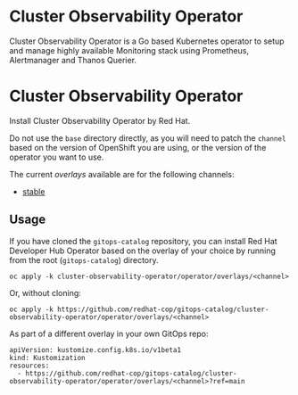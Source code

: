 # Cluster Observability Operator

Cluster Observability Operator is a Go based Kubernetes operator to setup and manage highly available Monitoring stack using Prometheus, Alertmanager and Thanos Querier.

# Cluster Observability Operator

Install Cluster Observability Operator by Red Hat.

Do not use the `base` directory directly, as you will need to patch the `channel` based on the version of OpenShift you are using, or the version of the operator you want to use.

The current *overlays* available are for the following channels:

* [stable](operator/overlays/stable)

## Usage

If you have cloned the `gitops-catalog` repository, you can install Red Hat Developer Hub Operator based on the overlay of your choice by running from the root (`gitops-catalog`) directory.

```
oc apply -k cluster-observability-operator/operator/overlays/<channel>
```

Or, without cloning:

```
oc apply -k https://github.com/redhat-cop/gitops-catalog/cluster-observability-operator/operator/overlays/<channel>
```

As part of a different overlay in your own GitOps repo:

```
apiVersion: kustomize.config.k8s.io/v1beta1
kind: Kustomization
resources:
  - https://github.com/redhat-cop/gitops-catalog/cluster-observability-operator/operator/overlays/<channel>?ref=main
```
